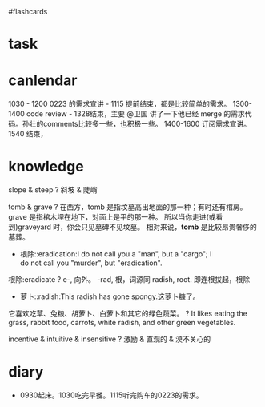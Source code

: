 #flashcards 

# task

# canlendar
1030 - 1200 0223 的需求宣讲 - 1115 提前结束，都是比较简单的需求。
1300-1400 code review - 1328结束，主要 @卫国 讲了一下他已经 merge 的需求代码。孙壮的comments比较多一些，也积极一些。
1400-1600 订阅需求宣讲。 1540 结束，

# knowledge

slope & steep
?
斜坡 & 陡峭

tomb & grave
?
在西方，tomb 是指坟墓高出地面的那一种；有时还有棺房。
grave 是指棺木埋在地下，对面上是平的那一种。
所以当你走进(或看到)graveyard 时，你会只见墓碑不见坟墓。
相对来说，**tomb** 是比较昂贵奢侈的墓葬。


- 根除::eradication:I do not call you a "man", but a "cargo"; I do not call you "murder", but "eradication".

根除:eradicate
?
e-, 向外。 -rad, 根，词源同 radish, root. 即连根拔起，根除

- 萝卜::radish:This radish has gone spongy.这萝卜糠了。

它喜欢吃草、兔粮、胡萝卜、白萝卜和其它的绿色蔬菜。
?
It likes eating the grass, rabbit food, carrots, white radish, and other green vegetables. 

incentive & intuitive & insensitive
?
激励 & 直观的 & 漠不关心的

# diary
- 0930起床。1030吃完早餐。1115听完购车的0223的需求。


